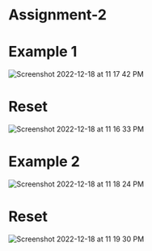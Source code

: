 # Assignment-2

# Example 1
![Screenshot 2022-12-18 at 11 17 42 PM](https://user-images.githubusercontent.com/47717448/208311842-ac870e80-fa1f-4b0e-abb1-2ad1900fa55f.png)

# Reset
![Screenshot 2022-12-18 at 11 16 33 PM](https://user-images.githubusercontent.com/47717448/208311805-05c2fcf9-f24f-41ee-8eba-4084608ec5c3.png)




# Example 2
![Screenshot 2022-12-18 at 11 18 24 PM](https://user-images.githubusercontent.com/47717448/208311882-bca197e2-8bd4-4b9d-a3f6-064e80bce4d2.png)


# Reset
![Screenshot 2022-12-18 at 11 19 30 PM](https://user-images.githubusercontent.com/47717448/208311906-a46d9567-d276-49f5-898f-5d426b0755e1.png)

